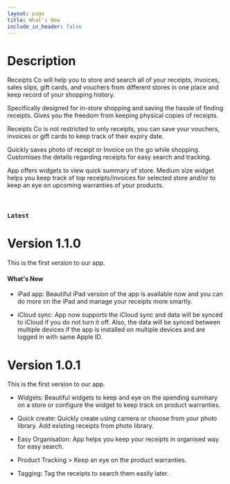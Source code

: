 ```yaml
---
layout: page
title: What's New
include_in_header: false
---
```


# Description
Receipts Co will help you to store and search all of your receipts, invoices, sales slips, gift cards, and vouchers from different stores in one place and keep record of your shopping history. 

Specifically designed for in-store shopping and saving the hassle of finding receipts. Gives you the freedom from keeping physical copies of receipts.

Receipts Co is not restricted to only receipts, you can save your vouchers, invoices or gift cards to keep track of their expiry date.

Quickly saves photo of receipt or Invoice on the go while shopping. Customises the details regarding receipts for easy search and tracking. 

App offers widgets to view quick summary of store. Medium size widget helps you keep track of top receipts/invoices for selected store and/or  to keep an eye on upcoming warranties of your products.

<br>

### `Latest`
# **Version 1.1.0**
This is the first version to our app. 

#### What's New
- iPad app: Beautiful iPad version of the app is available now and you can do more on the iPad and manage your receipts more smartly.
  
- iCloud sync: App now supports the iCloud sync and data will be synced to iCloud if you do not turn it off. Also, the data will be synced between multiple devices if the app is installed on multiple devices and are logged in with same Apple ID.
  

# **Version 1.0.1**
This is the first version to our app. 

- Widgets: Beautiful widgets to keep and eye on the spending summary on a store or configure the widget to keep track on product warranties.
  
- Quick create: Quickly create using camera or choose from your photo library. Add existing receipts from photo library.
  
- Easy Organisation: App helps you keep your receipts in organised way for easy search.
  
- Product Tracking > Keep an eye on the product warranties.
  
- Tagging: Tag the receipts to search them easily later.